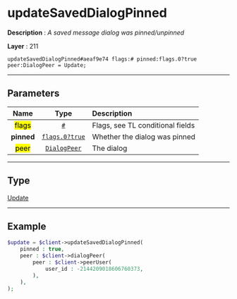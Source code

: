 # updateSavedDialogPinned

**Description** : *A saved message dialog was pinned/unpinned*

**Layer** : 211

```tl
updateSavedDialogPinned#aeaf9e74 flags:# pinned:flags.0?true peer:DialogPeer = Update;
```

---

## Parameters

| Name | Type | Description |
| :---: | :---: | :--- |
| <mark>flags</mark> | [`#`](type/#) | Flags, see TL conditional fields |
| **pinned** | [`flags.0?true`](type/true) | Whether the dialog was pinned |
| <mark>peer</mark> | [`DialogPeer`](type/DialogPeer) | The dialog |

---

## Type

[Update](type/Update)

---

## Example

```php
$update = $client->updateSavedDialogPinned(
	pinned : true,
	peer : $client->dialogPeer(
		peer : $client->peerUser(
			user_id : -2144209018606760373,
		),
	),
);
```
